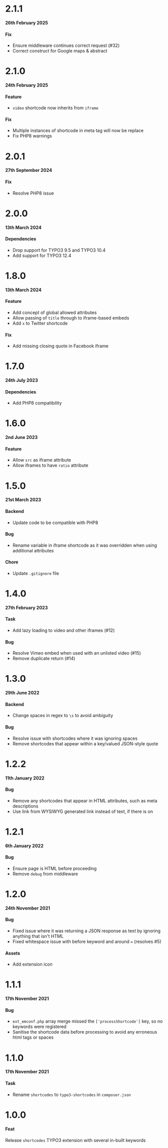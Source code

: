 # 2.1.1

**26th February 2025**

#### Fix

- Ensure middleware continues correct request (#32)
- Correct construct for Google maps & abstract

# 2.1.0

**24th February 2025**

#### Feature

- `video` shortcode now inherits from `iframe`

#### Fix

- Multiple instances of shortcode in meta tag will now be replace
- Fix PHP8 warnings

# 2.0.1

**27th September 2024**

#### Fix

- Resolve PHP8 issue

# 2.0.0

**13th March 2024**

#### Dependencies

- Drop support for TYPO3 9.5 and TYPO3 10.4
- Add support for TYPO3 12.4


# 1.8.0

**13th March 2024**

#### Feature

- Add concept of global allowed attributes
- Allow passing of `title` through to iframe-based embeds
- Add `x` to Twitter shortcode

#### Fix

- Add missing closing quote in Facebook iframe

# 1.7.0

**24th July 2023**

#### Dependencies

- Add PHP8 compatibility

# 1.6.0

**2nd June 2023**

#### Feature

- Allow `src` as iframe attribute
- Allow iframes to have `ratio` attribute

# 1.5.0

**21st March 2023**

#### Backend

- Update code to be compatible with PHP8

#### Bug

- Rename variable in iframe shortcode as it was overridden when using additional attributes

#### Chore

- Update `.gitignore` file


# 1.4.0

**27th February 2023**

#### Task

- Add lazy loading to video and other iframes (#12)

#### Bug

- Resolve Vimeo embed when used with an unlisted video (#15)
- Remove duplicate return (#14)

# 1.3.0

**29th June 2022**

#### Backend

- Change spaces in regex to `\s` to avoid ambiguity

#### Bug

- Resolve issue with shortcodes where it was ignoring spaces
- Remove shortcodes that appear within a key/valued JSON-style quote

# 1.2.2

**11th January 2022**

#### Bug

- Remove any shortcodes that appear in HTML attributes, such as meta descriptions
- Use link from WYSIWYG generated link instead of text, if there is on

# 1.2.1

**6th January 2022**

#### Bug

- Ensure page is HTML before proceeding
- Remove `debug` from middleware

# 1.2.0

**24th November 2021**

#### Bug

- Fixed issue where it was returning a JSON response as text by ignoring anything that isn't HTML
- Fixed whitespace issue with before keyword and around `=` (resolves #5)

#### Assets

- Add extension icon


# 1.1.1

**17th November 2021**

#### Bug

- `ext_emconf.php` array merge missed the `['processShortcode']` key, so no keywords were registered
- Sanitise the shortcode data before processing to avoid any erroneous html tags or spaces

# 1.1.0

**17th November 2021**

#### Task

- Rename `shortcodes` to `typo3-shortcodes` in `composer.json`

# 1.0.0

#### Feat

Release `shortcodes` TYPO3 extension with several in-built keywords
